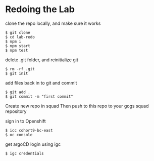 # Redoing the Lab

clone the repo locally, and make sure it works

```
$ git clone
$ cd lab-redo
$ npm i
$ npm start
$ npm test
```

delete .git folder, and reinitialize git

```
$ rm -rf .git
$ git init
```

add files back in to git and commit

```
$ git add .
$ git commit -m "first commit"
```

Create new repo in squad
Then push to this repo to your gogs squad repository

sign in to Openshift

```
$ icc cohort9-bc-east
$ oc console
```

get argoCD login using igc

```
$ igc credentials
```
